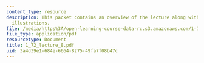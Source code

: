 ```yaml
---
content_type: resource
description: This packet contains an overview of the lecture along with diagrams and
  illustrations.
file: /media/https%3A/open-learning-course-data-rc.s3.amazonaws.com/1-72-groundwater-hydrology-fall-2005/3a4d39e1684e6664827549fa7f08b47c_1_72_lecture_8.pdf
file_type: application/pdf
resourcetype: Document
title: 1_72_lecture_8.pdf
uid: 3a4d39e1-684e-6664-8275-49fa7f08b47c
---
```

